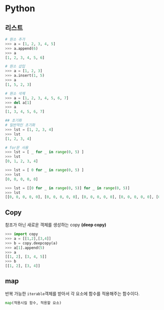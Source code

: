 # Python

## 리스트 
```py
# 원소 추가
>>> a = [1, 2, 3, 4, 5]
>>> a.append(6)
>>> a
[1, 2, 3, 4, 5, 6]

# 원소 삽입
>>> a = [1, 2, 3]
>>> a.insert(1, 5)
>>> a
[1, 5, 2, 3]

# 원소 삭제
>>> a = [1, 2, 3, 4, 5, 6, 7]
>>> del a[1]
>>> a
[1, 3, 4, 5, 6, 7]

## 초기화
# 일반적인 초기화
>>> lst = [1, 2, 3, 4]  
>>> lst
[1, 2, 3, 4]

# for문 사용
>>> lst = [ _ for _ in range(0, 5) ]
>>> lst
[0, 1, 2, 3, 4]

>>> lst = [ 0 for _ in range(0, 5) ]
>>> lst
[0, 0, 0, 0, 0]

>>> lst = [[0 for _ in range(0, 5)] for _ in range(0, 5)]
>>> lst
[[0, 0, 0, 0, 0], [0, 0, 0, 0, 0], [0, 0, 0, 0, 0], [0, 0, 0, 0, 0], [0, 0, 0, 0, 0]]
```

## Copy
참조가 아닌 새로운 객체를 생성하는 copy **(deep copy)**
```py
>>> import copy
>>> a = [[1,2],[3,4]]
>>> b = copy.deepcopy(a)
>>> a[1].append(5)
>>> a
[[1, 2], [3, 4, 5]]
>>> b
[[1, 2], [3, 4]]
```

## map
반복 가능한 `iterable`객체를 받아서 각 요소에 함수를 적용해주는 함수이다.
```py
map(적용시킬 함수, 적용할 요소)
```